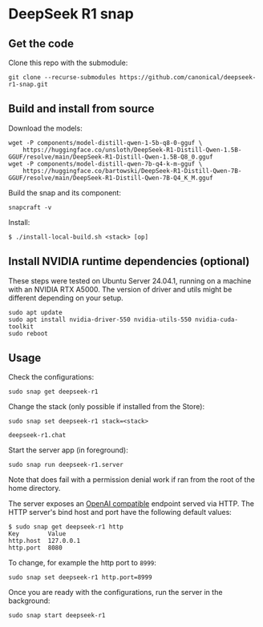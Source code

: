# DeepSeek R1 snap

## Get the code

Clone this repo with the submodule:
```
git clone --recurse-submodules https://github.com/canonical/deepseek-r1-snap.git
```

## Build and install from source

Download the models:
```
wget -P components/model-distill-qwen-1-5b-q8-0-gguf \
    https://huggingface.co/unsloth/DeepSeek-R1-Distill-Qwen-1.5B-GGUF/resolve/main/DeepSeek-R1-Distill-Qwen-1.5B-Q8_0.gguf
wget -P components/model-distill-qwen-7b-q4-k-m-gguf \
    https://huggingface.co/bartowski/DeepSeek-R1-Distill-Qwen-7B-GGUF/resolve/main/DeepSeek-R1-Distill-Qwen-7B-Q4_K_M.gguf
```

Build the snap and its component:
```shell
snapcraft -v
```

Install: 
```console
$ ./install-local-build.sh <stack> [op]
```

## Install NVIDIA runtime dependencies (optional)

These steps were tested on Ubuntu Server 24.04.1, running on a machine with an NVIDIA RTX A5000.
The version of driver and utils might be different depending on your setup.

```
sudo apt update
sudo apt install nvidia-driver-550 nvidia-utils-550 nvidia-cuda-toolkit
sudo reboot
```

## Usage
Check the configurations:
```shell
sudo snap get deepseek-r1
```

Change the stack (only possible if installed from the Store):
```shell
sudo snap set deepseek-r1 stack=<stack>
```

```shell
deepseek-r1.chat 
```

Start the server app (in foreground):
```shell
sudo snap run deepseek-r1.server
```
Note that does fail with a permission denial work if ran from the root of the home directory.

The server exposes an [OpenAI compatible](https://github.com/openai/openai-openapi) endpoint served via HTTP.
The HTTP server's bind host and port have the following default values:
```console
$ sudo snap get deepseek-r1 http
Key        Value
http.host  127.0.0.1
http.port  8080
```

To change, for example the http port to `8999`:
```shell
sudo snap set deepseek-r1 http.port=8999
```

Once you are ready with the configurations, run the server in the background:
```shell
sudo snap start deepseek-r1
```
